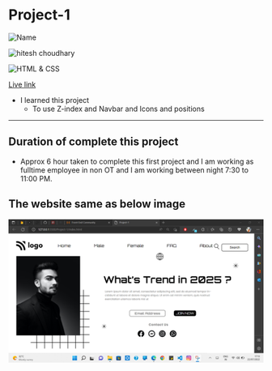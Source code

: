 # Project-1

![Name](https://img.shields.io/badge/Name-VINOD%20KUMAR%20M-green)

![hitesh choudhary](https://img.shields.io/badge/Hitesh--Choudhary-Full--stack--JS--bootcamp-red)

![HTML & CSS](https://img.shields.io/badge/HTML-CSS-orange)

[Live link](https://vinod-kumar-project-1.netlify.app/)

-   I learned this project
    -   To use Z-index and Navbar and Icons and positions

---

## Duration of complete this project

-   Approx 6 hour taken to complete this first project and I am working as fulltime employee in non OT and I am working between night 7:30 to 11:00 PM.

## **The website same as below image**

![Screenshots](./Screenshot/Project-1.png)

